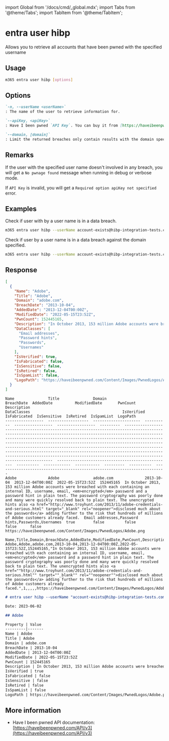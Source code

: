 <!-- DISCLAIMER: All secrets, passwords, and sensitive values in this document are examples only and not real credentials. -->
import Global from '/docs/cmd/_global.mdx';
import Tabs from '@theme/Tabs';
import TabItem from '@theme/TabItem';

# entra user hibp

Allows you to retrieve all accounts that have been pwned with the specified username

## Usage

```sh
m365 entra user hibp [options]
```

## Options

```md definition-list
`-n, --userName <userName>`
: The name of the user to retrieve information for.

`--apiKey, <apiKey>`
: Have I been pwned `API Key`. You can buy it from [https://haveibeenpwned.com/API/Key](https://haveibeenpwned.com/API/Key)

`--domain, [domain]`
: Limit the returned breaches only contain results with the domain specified.
```

<Global />

## Remarks

If the user with the specified user name doesn't involved in any breach, you will get a `No pwnage found` message when running in debug or verbose mode.

If `API Key` is invalid, you will get a `Required option apiKey not specified` error.

## Examples

Check if user with by a user name is in a data breach.

```sh
m365 entra user hibp --userName account-exists@hibp-integration-tests.com --apiKey _YOUR-API-KEY_
```

Check if user by a user name is in a data breach against the domain specified.

```sh
m365 entra user hibp --userName account-exists@hibp-integration-tests.com --apiKey _YOUR-API-KEY_ --domain adobe.com
```

## Response

<Tabs>
  <TabItem value="JSON">

  ```json
  [
    {
      "Name": "Adobe",
      "Title": "Adobe",
      "Domain": "adobe.com",
      "BreachDate": "2013-10-04",
      "AddedDate": "2013-12-04T00:00Z",
      "ModifiedDate": "2022-05-15T23:52Z",
      "PwnCount": 152445165,
      "Description": "In October 2013, 153 million Adobe accounts were breached with each containing an internal ID, username, email, <em>encrypted</em> password and a password hint in plain text. The password cryptography was poorly done and many were quickly resolved back to plain text. The unencrypted hints also <a href=\"http://www.troyhunt.com/2013/11/adobe-credentials-and-serious.html\" target=\"_blank\" rel=\"noopener\">disclosed much about the passwords</a> adding further to the risk that hundreds of millions of Adobe customers already faced.",
      "DataClasses": [
        "Email addresses",
        "Password hints",
        "Passwords",
        "Usernames"
      ],
      "IsVerified": true,
      "IsFabricated": false,
      "IsSensitive": false,
      "IsRetired": false,
      "IsSpamList": false,
      "LogoPath": "https://haveibeenpwned.com/Content/Images/PwnedLogos/Adobe.png"
    }
  ]
  ```

  </TabItem>
  <TabItem value="Text">

  ```text
  Name               Title               Domain                 BreachDate  AddedDate          ModifiedDate       PwnCount   Description                                                                                                                                                                                                                                                                                                                                                                                                                                                                                                                                       DataClasses                                         IsVerified  IsFabricated  IsSensitive  IsRetired  IsSpamList  LogoPath
  -----------------  ------------------  ---------------------  ----------  -----------------  -----------------  ---------  ------------------------------------------------------------------------------------------------------------------------------------------------------------------------------------------------------------------------------------------------------------------------------------------------------------------------------------------------------------------------------------------------------------------------------------------------------------------------------------------------------------------------------------------------  --------------------------------------------------  ----------  ------------  -----------  ---------  ----------  --------------------------------------------------------------------------
  Adobe              Adobe               adobe.com              2013-10-04  2013-12-04T00:00Z  2022-05-15T23:52Z  152445165  In October 2013, 153 million Adobe accounts were breached with each containing an internal ID, username, email, <em>encrypted</em> password and a password hint in plain text. The password cryptography was poorly done and many were quickly resolved back to plain text. The unencrypted hints also <a href="http://www.troyhunt.com/2013/11/adobe-credentials-and-serious.html" target="_blank" rel="noopener">disclosed much about the passwords</a> adding further to the risk that hundreds of millions of Adobe customers already faced.  Email addresses,Password hints,Passwords,Usernames  true        false         false        false      false       https://haveibeenpwned.com/Content/Images/PwnedLogos/Adobe.png
  ```

  </TabItem>
  <TabItem value="CSV">

  ```csv
  Name,Title,Domain,BreachDate,AddedDate,ModifiedDate,PwnCount,Description,IsVerified,IsFabricated,IsSensitive,IsRetired,IsSpamList,LogoPath
  Adobe,Adobe,adobe.com,2013-10-04,2013-12-04T00:00Z,2022-05-15T23:52Z,152445165,"In October 2013, 153 million Adobe accounts were breached with each containing an internal ID, username, email, <em>encrypted</em> password and a password hint in plain text. The password cryptography was poorly done and many were quickly resolved back to plain text. The unencrypted hints also <a href=""http://www.troyhunt.com/2013/11/adobe-credentials-and-serious.html"" target=""_blank"" rel=""noopener"">disclosed much about the passwords</a> adding further to the risk that hundreds of millions of Adobe customers already faced.",1,,,,,https://haveibeenpwned.com/Content/Images/PwnedLogos/Adobe.png
  ```

  </TabItem>
  <TabItem value="Markdown">

  ```md
  # entra user hibp --userName "account-exists@hibp-integration-tests.com" --apiKey "_YOUR-API-KEY_"

  Date: 2023-06-02

  ## Adobe

  Property | Value
  ---------|-------
  Name | Adobe
  Title | Adobe
  Domain | adobe.com
  BreachDate | 2013-10-04
  AddedDate | 2013-12-04T00:00Z
  ModifiedDate | 2022-05-15T23:52Z
  PwnCount | 152445165
  Description | In October 2013, 153 million Adobe accounts were breached with each containing an internal ID, username, email, <em>encrypted</em> password and a password hint in plain text. The password cryptography was poorly done and many were quickly resolved back to plain text. The unencrypted hints also <a href="http://www.troyhunt.com/2013/11/adobe-credentials-and-serious.html" target="\_blank" rel="noopener">disclosed much about the passwords</a> adding further to the risk that hundreds of millions of Adobe customers already faced.
  IsVerified | true
  IsFabricated | false
  IsSensitive | false
  IsRetired | false
  IsSpamList | false
  LogoPath | https://haveibeenpwned.com/Content/Images/PwnedLogos/Adobe.png
  ```

  </TabItem>
</Tabs>

## More information

- Have I been pwned API documentation: [https://haveibeenpwned.com/API/v3](https://haveibeenpwned.com/API/v3)
